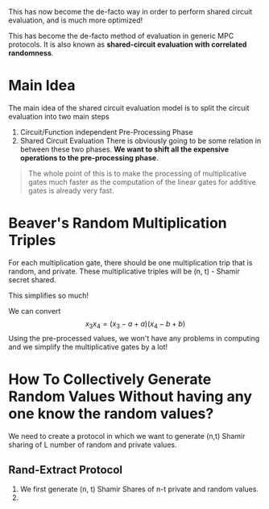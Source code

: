 This has now become the de-facto way in order to perform shared circuit evaluation, and is much more optimized!

This has become the de-facto method of evaluation in generic MPC protocols. It is also known as **shared-circuit evaluation with correlated randomness**.
# Main Idea
The main idea of the shared circuit evaluation model is to split the circuit evaluation into two main steps
1. Circuit/Function independent Pre-Processing Phase
2. Shared Circuit Evaluation
There is obviously going to be some relation in between these two phases. **We want to shift all the expensive operations to the pre-processing phase**.

> The whole point of this is to make the processing of multiplicative gates much faster as the computation of the linear gates for additive gates is already very fast. 
# Beaver's Random Multiplication Triples
For each multiplication gate, there should be one multiplication trip that is random, and private. These multiplicative triples will be (n, t) - Shamir secret shared.

This simplifies so much!

We can convert $$x_3x_4 = (x_3 - a + a)(x_4 - b + b)$$
Using the pre-processed values, we won't have any problems in computing and we simplify the multiplicative gates by a lot!
# How To Collectively Generate Random Values Without having any one know the random values?
We need to create a protocol in which we want to generate (n,t) Shamir sharing of L number of random and private values.
## Rand-Extract Protocol
1. We first generate (n, t) Shamir Shares of n-t private and random values.
2. 
